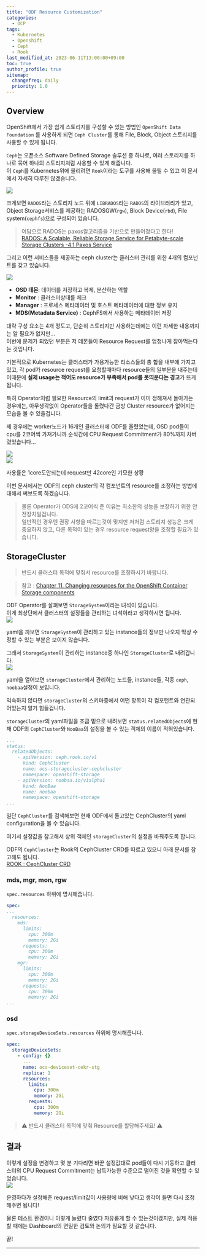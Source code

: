 ```yaml
---
title: "ODF Resource Customization"
categories:
  - OCP
tags:
  - Kubernetes
  - Openshift
  - Ceph
  - Rook
last_modified_at: 2023-06-11T13:00:00+09:00
toc: true
author_profile: true
sitemap:
  changefreq: daily
  priority: 1.0
---
```


## Overview
OpenShift에서 가장 쉽게 스토리지를 구성할 수 있는 방법인 `OpenShift Data Foundation` 를 사용하게 되면 `Ceph Cluster`를 통해 File, Block, Object 스토리지를 사용할 수 있게 됩니다.  

`Ceph`는 오픈소스 Software Defined Storage 솔루션 중 하나로, 여러 스토리지를 하나로 묶어 하나의 스토리지처럼 사용할 수 있게 해줍니다.  
이 `Ceph`를 Kubernetes위에 올리려면 `Rook`이라는 도구를 사용해 올릴 수 있고 이 문서에서 자세히 다루진 않겠습니다.  

  
![](https://raw.githubusercontent.com/GRuuuuu/hololy-img-repo/main/2023-06-11-ceph-resource-custom/%EA%B7%B8%EB%A6%BC1.png)  

크게보면 `RADOS`라는 스토리지 노드 위에 `LIBRADOS`라는 `RADOS`의 라이브러리가 있고, Object Storage서비스를 제공하는 RADOSGW(`rgw`), Block Device(`rbd`), File system(`cephfs`)으로 구성되어 있습니다.  

>여담으로 RADOS는 paxos알고리즘을 기반으로 만들어졌다고 한다!  
>[RADOS: A Scalable, Reliable Storage Service for Petabyte-scale Storage Clusters -4.1 Paxos Service](https://ceph.io/assets/pdfs/weil-rados-pdsw07.pdf)  

그리고 이런 서비스들을 제공하는 ceph cluster는 클러스터 관리를 위한 4개의 컴포넌트를 갖고 있습니다.  

![](https://raw.githubusercontent.com/GRuuuuu/hololy-img-repo/main/2023-06-11-ceph-resource-custom/%EA%B7%B8%EB%A6%BC2.png)  

- **OSD 데몬**: 데이터를 저장하고 복제, 분산하는 역할
- **Monitor** : 클러스터상태를 체크
- **Manager** : 프로세스 메타데이터 및 호스트 메타데이터에 대한 정보 유지
- **MDS(Metadata Service)** : CephFS에서 사용하는 메타데이터 저장

대략 구성 요소는 4개 정도고, 단순히 스토리지만 사용하는데에는 이런 자세한 내용까지는 알 필요가 없지만...  
이번에 문제가 되었던 부분은 저 데몬들이 Resource Request를 엄청나게 잡아먹는다는 것입니다.  

기본적으로 Kubernetes는 클러스터가 가용가능한 리소스들의 총 합을 내부에 가지고 있고, 각 pod가 resource request를 요청할때마다 resource들의 일부분을 내주는데  
이때문에 **실제 usage는 적어도 resource가 부족해서 pod를 못띄운다는 경고**가 뜨게 됩니다.  

특히 Operator처럼 필요한 Resource의 limit과 request가 이미 정해져서 돌아가는 경우에는, 아무생각없이 Operator들을 돌렸다간 금방 Cluster resource가 없어지는 모습을 볼 수 있을겁니다.  

제 경우에는 worker노드가 16개인 클러스터에 ODF를 올렸었는데, OSD pod들이 cpu를 2코어씩 가져가니까 순식간에 CPU Request Commitment가 80%까지 차버렸었습니다...  

![](https://raw.githubusercontent.com/GRuuuuu/hololy-img-repo/main/2023-06-11-ceph-resource-custom/%EA%B7%B8%EB%A6%BC3.png)  
![](https://raw.githubusercontent.com/GRuuuuu/hololy-img-repo/main/2023-06-11-ceph-resource-custom/%EA%B7%B8%EB%A6%BC4.jpg)  

사용률은 1core도안되는데 request만 42core인 기묘한 상황   

이번 문서에서는 ODF의 ceph cluster의 각 컴포넌트의 resource를 조정하는 방법에 대해서 써보도록 하겠습니다.  

>물론 Operator가 ODS에 2코어씩 준 이유는 최소한의 성능을 보장하기 위한 안전장치일겁니다.  
>일반적인 경우엔 권장 사항을 따르는것이 맞지만 저처럼 스토리지 성능은 크게 중요하지 않고, 다른 목적이 있는 경우 resource request양을 조정할 필요가 있습니다.  


## StorageCluster

>반드시 클러스터 목적에 맞춰서 resource를 조정하시기 바랍니다.  

> 참고 : [Chapter 11. Changing resources for the OpenShift Container Storage components](https://access.redhat.com/documentation/en-us/red_hat_openshift_container_storage/4.8/html/troubleshooting_openshift_container_storage/changing-resources-for-the-openshift-container-storage-components_rhocs)  

ODF Operator를 살펴보면 `StorageSystem`이라는 녀석이 있습니다.  
이게 최상단에서 클러스터의 설정들을 관리하는 녀석이라고 생각하시면 됩니다.  
![](https://raw.githubusercontent.com/GRuuuuu/hololy-img-repo/main/2023-06-11-ceph-resource-custom/%EA%B7%B8%EB%A6%BC4.png)   

yaml을 까보면 `StorageSystem`이 관리하고 있는 instance들의 정보만 나오지 막상 수정할 수 있는 부분은 보이지 않습니다.  

그래서 `StorageSystem`이 관리하는 instance중 하나인 `StorageCluster`로 내려갑니다.  
![](https://raw.githubusercontent.com/GRuuuuu/hololy-img-repo/main/2023-06-11-ceph-resource-custom/%EA%B7%B8%EB%A6%BC5.png)   

yaml을 열어보면 `storageCluster`에서 관리하는 노드들, instance들, 각종 `ceph`, `noobaa`설정이 보입니다.  

익숙하지 않다면 `storageCluster`의 스키마중에서 어떤 항목이 각 컴포턴트와 연관되어있는지 알기 힘들겁니다.  

`storageCluster`의 yaml파일을 조금 밑으로 내려보면 `status.relatedObjects`에 현재 ODF의 `CephCluster`와 `NooBaa`의 설정을 볼 수 있는 객체의 이름이 적혀있습니다.   

~~~yaml
...
status:
  relatedObjects:
    - apiVersion: ceph.rook.io/v1
      kind: CephCluster
      name: ocs-storagecluster-cephcluster
      namespace: openshift-storage
    - apiVersion: noobaa.io/v1alpha1
      kind: NooBaa
      name: noobaa
      namespace: openshift-storage
...
~~~

일단 `CephCluster`를 검색해보면 현재 ODF에서 돌고있는 CephCluster의 yaml configuration을 볼 수 있습니다.  

여기서 설정값을 참고해서 상위 객체인 `storageCluster`의 설정을 바꿔주도록 합니다.  

ODF의 `CephCluster`는 Rook의 CephCluster CRD를 따르고 있으니 아래 문서를 참고해도 됩니다.  
[ROOK : CephCluster CRD](https://rook.io/docs/rook/v1.11/CRDs/Cluster/ceph-cluster-crd/)  

### mds, mgr, mon, rgw

`spec.resources` 하위에 명시해줍니다.  
~~~yaml
spec:
...
  resources:
    mds:
      limits:
        cpu: 300m
        memory: 2Gi
      requests:
        cpu: 300m
        memory: 2Gi
    mgr:
      limits:
        cpu: 300m
        memory: 2Gi
      requests:
        cpu: 300m
        memory: 2Gi
...
~~~

### osd

`spec.storageDeviceSets.resources` 하위에 명시해줍니다.  

~~~yaml
spec:
  storageDeviceSets:
    - config: {}
      ...
      name: ocs-deviceset-cekr-stg
      replica: 1
      resources:
        limits:
          cpu: 300m
          memory: 2Gi
        requests:
          cpu: 300m
          memory: 2Gi
~~~

> ⚠ 반드시 클러스터 목적에 맞춰 Resource를 할당해주세요! ⚠


## 결과

이렇게 설정을 변경하고 몇 분 기다리면 바꾼 설정값대로 pod들이 다시 기동하고 클러스터의 CPU Request Commitment는 납득가능한 수준으로 떨어진 것을 확인할 수 있었습니다.  
![](https://raw.githubusercontent.com/GRuuuuu/hololy-img-repo/main/2023-06-11-ceph-resource-custom/%EA%B7%B8%EB%A6%BC6.png)   

운영하다가 설정해준 request/limit값이 사용량에 비해 낮다고 생각이 들면 다시 조정해주면 됩니다!  

물론 테스트 환경이니 이렇게 늘렸다 줄였다 자유롭게 할 수 있는것이겠지만, 실제 적용할 때에는 Dashboard의 면밀한 검토와 논의가 필요할 것 같습니다.  

끝!

---